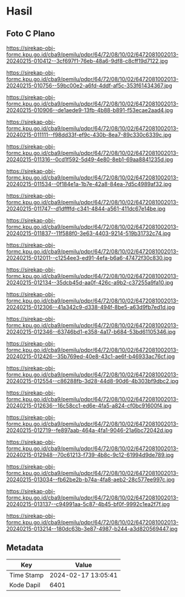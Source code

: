 # Hasil

## Foto C Plano

https://sirekap-obj-formc.kpu.go.id/cba9/pemilu/pdpr/64/72/08/10/02/6472081002013-20240215-010412--3cf697f1-76eb-48a6-9df8-c8cff19d7122.jpg

https://sirekap-obj-formc.kpu.go.id/cba9/pemilu/pdpr/64/72/08/10/02/6472081002013-20240215-010756--59bc00e2-a6fd-4ddf-af5c-353f61434367.jpg

https://sirekap-obj-formc.kpu.go.id/cba9/pemilu/pdpr/64/72/08/10/02/6472081002013-20240215-010906--de1aede9-13fb-4b88-b891-f53ecae2aad4.jpg

https://sirekap-obj-formc.kpu.go.id/cba9/pemilu/pdpr/64/72/08/10/02/6472081002013-20240215-011111--f98dd33f-ef9c-430b-8ea7-89c330c6339c.jpg

https://sirekap-obj-formc.kpu.go.id/cba9/pemilu/pdpr/64/72/08/10/02/6472081002013-20240215-011316--0cd1f592-5d49-4e80-8eb1-69aa8841235d.jpg

https://sirekap-obj-formc.kpu.go.id/cba9/pemilu/pdpr/64/72/08/10/02/6472081002013-20240215-011534--0f184e1a-1b7e-42a8-84ea-7d5c4989af32.jpg

https://sirekap-obj-formc.kpu.go.id/cba9/pemilu/pdpr/64/72/08/10/02/6472081002013-20240215-011747--d1dffffd-c341-4844-a561-411dc67e14be.jpg

https://sirekap-obj-formc.kpu.go.id/cba9/pemilu/pdpr/64/72/08/10/02/6472081002013-20240215-011837--11f588f0-3e63-4403-9214-519b31732c74.jpg

https://sirekap-obj-formc.kpu.go.id/cba9/pemilu/pdpr/64/72/08/10/02/6472081002013-20240215-012011--c1254ee3-ed91-4efa-b6a6-47472f30c830.jpg

https://sirekap-obj-formc.kpu.go.id/cba9/pemilu/pdpr/64/72/08/10/02/6472081002013-20240215-012134--35dcb45d-aa0f-426c-a9b2-c37255a9fa10.jpg

https://sirekap-obj-formc.kpu.go.id/cba9/pemilu/pdpr/64/72/08/10/02/6472081002013-20240215-012306--41a342c9-d338-494f-8be5-a63d9fb7ed1d.jpg

https://sirekap-obj-formc.kpu.go.id/cba9/pemilu/pdpr/64/72/08/10/02/6472081002013-20240215-012346--63746bd1-e358-4a17-b684-53bd61105346.jpg

https://sirekap-obj-formc.kpu.go.id/cba9/pemilu/pdpr/64/72/08/10/02/6472081002013-20240215-012426--35b769ed-40e8-43c1-ae6f-b46933ac76cf.jpg

https://sirekap-obj-formc.kpu.go.id/cba9/pemilu/pdpr/64/72/08/10/02/6472081002013-20240215-012554--c86288fb-3d28-44d8-90d6-4b303bf9dbc2.jpg

https://sirekap-obj-formc.kpu.go.id/cba9/pemilu/pdpr/64/72/08/10/02/6472081002013-20240215-012636--16c58cc1-ed6e-4fa5-a824-cf0bc91600f4.jpg

https://sirekap-obj-formc.kpu.go.id/cba9/pemilu/pdpr/64/72/08/10/02/6472081002013-20240215-012719--fe897aab-464a-4fa1-9046-21a6bc72042d.jpg

https://sirekap-obj-formc.kpu.go.id/cba9/pemilu/pdpr/64/72/08/10/02/6472081002013-20240215-012948--70c61213-f739-4b8c-9c12-61994d9de789.jpg

https://sirekap-obj-formc.kpu.go.id/cba9/pemilu/pdpr/64/72/08/10/02/6472081002013-20240215-013034--fb62be2b-b74a-4fa8-aeb2-28c577ee997c.jpg

https://sirekap-obj-formc.kpu.go.id/cba9/pemilu/pdpr/64/72/08/10/02/6472081002013-20240215-013137--c94991aa-5c87-4b45-bf0f-9992c1ea2f7f.jpg

https://sirekap-obj-formc.kpu.go.id/cba9/pemilu/pdpr/64/72/08/10/02/6472081002013-20240215-013214--180dc63b-3e87-4987-b244-a3d820569447.jpg


## Metadata

| Key        | Value               |
| ---------- | ------------------- |
| Time Stamp | 2024-02-17 13:05:41 |
| Kode Dapil | 6401                |



